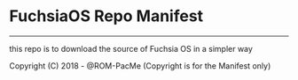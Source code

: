 # FuchsiaOS Repo Manifest
-------------------------

this repo is to download the source of Fuchsia OS in a simpler way

Copyright (C) 2018 - @ROM-PacMe
(Copyright is for the Manifest only)
